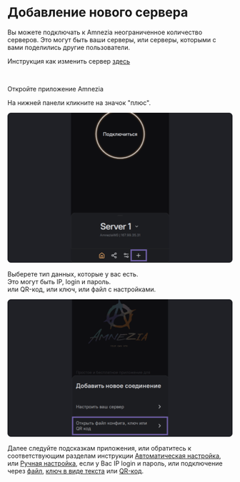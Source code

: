 # Добавление нового сервера

Вы можете подключать к Amnezia неограниченное количество серверов. Это могут быть ваши серверы, или серверы, которыми с вами поделились другие пользователи. 

Инструкция как изменить сервер [здесь]

&nbsp;

 Откройте приложение Amnezia

 На нижней панели кликните на значок "плюс".

![](https://raw.githubusercontent.com/amnezia-vpn/amnezia.org-content/master/docs/ru/instructions/15_server-adding/img/sa_ru_1.png)


Выберете тип данных, которые у вас есть. \
Это могут быть IP, login и пароль. \
или QR-код, или ключ, или файл с настройками. 

![](https://raw.githubusercontent.com/amnezia-vpn/amnezia.org-content/master/docs/ru/instructions/15_server-adding/img/sa_ru_3.png)

Далее следуйте подсказкам приложения, или обратитесь к соответствующим разделам инструкции
[Автоматическая настройка], или [Ручная настройка], если у Вас IP login и пароль,
или подключение через [файл], [ключ в виде текста] или [QR-код]. 



[amnezia-site-ext-link]: https://amnezia-web-nx1r.vercel.app
[здесь]: ../instructions/13_select-server
[файл]: ../instructions/04_file-connection
[QR-код]: ../instructions/05_qr-code_connection
[ключ в виде текста]: ../instructions/03_text-key-connection
[Ручная настройка]: ../instructions/02_manual-install
[Автоматическая настройка]: ../instructions/01_auto-install
